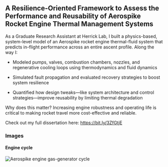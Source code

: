## A Resilience-Oriented Framework to Assess the Performance and Reusability of Aerospike Rocket Engine Thermal Management Systems

As a Graduate Research Assistant at Herrick Lab, I built a physics-based, system-level model of an Aerospike rocket engine thermal-fluid system that predicts in-flight performance across an entire ascent profile. Along the way I:

- Modeled pumps, valves, combustion chambers, nozzles, and regenerative cooling loops using thermodynamics and fluid dynamics

- Simulated fault propagation and evaluated recovery strategies to boost system resilience

- Quantified how design tweaks—like system architecture and control strategies—improve reusability by limiting thermal degradation

Why does this matter? Increasing engine robustness and operating life is critical to making rocket travel more cost-effective and reliable.

Check out my full dissertation here: https://bit.ly/3ZfGtjE 

### Images
#### Engine cycle
![Aerospike engine gas-generator cycle](images/Aerospike2.png.png)
